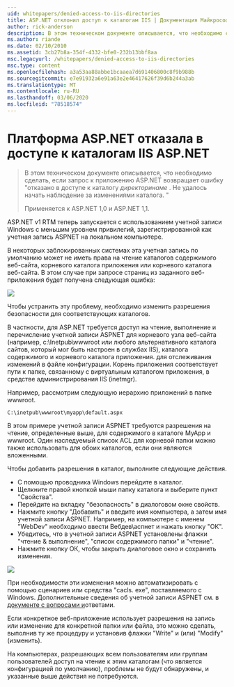 ```yaml
---
uid: whitepapers/denied-access-to-iis-directories
title: ASP.NET отклонил доступ к каталогам IIS | Документация Майкрософт
author: rick-anderson
description: В этом техническом документе описывается, что необходимо сделать, если запрос к приложению ASP.NET возвращает ошибку "отказано в доступе к каталогу Директоринаме. Не удалось выполнить...
ms.author: riande
ms.date: 02/10/2010
ms.assetid: 3cb27b8a-354f-4332-bfe0-232b13bbf8aa
msc.legacyurl: /whitepapers/denied-access-to-iis-directories
msc.type: content
ms.openlocfilehash: a3a53aa88abbe1bcaaea7d691406800c8f9b988b
ms.sourcegitcommit: e7e91932a6e91a63e2e46417626f39d6b244a3ab
ms.translationtype: MT
ms.contentlocale: ru-RU
ms.lasthandoff: 03/06/2020
ms.locfileid: "78518574"
---
```

# <a name="aspnet-denied-access-to-iis-directories"></a>Платформа ASP.NET отказала в доступе к каталогам IIS ASP.NET

> В этом техническом документе описывается, что необходимо сделать, если запрос к приложению ASP.NET возвращает ошибку "отказано в доступе к каталогу *директоринаме* . Не удалось начать наблюдение за изменениями каталога. "
> 
> Применяется к ASP.NET 1,0 и ASP.NET 1,1.

ASP.NET v1 RTM теперь запускается с использованием учетной записи Windows с меньшим уровнем привилегий, зарегистрированной как учетная запись ASPNET на локальном компьютере.

В некоторых заблокированных системах эта учетная запись по умолчанию может не иметь права на чтение каталогов содержимого веб-сайта, корневого каталога приложения или корневого каталога веб-сайта. В этом случае при запросе страниц из заданного веб-приложения будет получена следующая ошибка:

![](denied-access-to-iis-directories/_static/image1.jpg)

Чтобы устранить эту проблему, необходимо изменить разрешения безопасности для соответствующих каталогов.

В частности, для ASP.NET требуется доступ на чтение, выполнение и перечисление учетной записи ASPNET для корневого узла веб-сайта (например, c:\Inetpub\wwwroot или любого альтернативного каталога сайтов, который мог быть настроен в службах IIS), каталога содержимого и корневого каталога приложения. для отслеживания изменений в файле конфигурации. Корень приложения соответствует пути к папке, связанному с виртуальным каталогом приложения, в средстве администрирования IIS (inetmgr).

Например, рассмотрим следующую иерархию приложений в папке wwwroot.

`C:\inetpub\wwwroot\myapp\default.aspx`

В этом примере учетной записи ASPNET требуются разрешения на чтение, определенные выше, для содержимого в каталоге MyApp и wwwroot. Один наследуемый список ACL для корневой папки можно также использовать для обоих каталогов, если они являются вложенными.

Чтобы добавить разрешения в каталог, выполните следующие действия.

- С помощью проводника Windows перейдите в каталог.
- Щелкните правой кнопкой мыши папку каталога и выберите пункт "Свойства".
- Перейдите на вкладку "безопасность" в диалоговом окне свойств.
- Нажмите кнопку "Добавить" и введите имя компьютера, а затем имя учетной записи ASPNET. Например, на компьютере с именем "WebDev" необходимо ввести Вебдев\аспнет и нажать кнопку "ОК".
- Убедитесь, что в учетной записи ASPNET установлены флажки "чтение &amp; выполнение", "список содержимого папки" и "чтение".
- Нажмите кнопку ОК, чтобы закрыть диалоговое окно и сохранить изменения.

![](denied-access-to-iis-directories/_static/image2.jpg)

При необходимости эти изменения можно автоматизировать с помощью сценариев или средства "cacls. exe", поставляемого с Windows. Дополнительные сведения об учетной записи ASPNET см. в [документе с вопросами и](https://go.microsoft.com/fwlink/?LinkId=5828)ответами.

Если конкретное веб-приложение использует разрешения на запись или изменение для конкретной папки или файла, это можно сделать, выполнив ту же процедуру и установив флажки "Write" и (или) "Modify" (изменить).

На компьютерах, разрешающих всем пользователям или группам пользователей доступ на чтение к этим каталогам (что является конфигурацией по умолчанию), проблемы не будут обнаружены, и указанные выше действия не потребуются.
